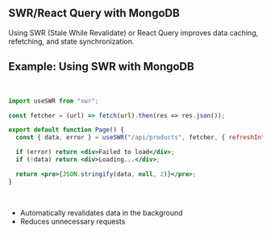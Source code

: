 ## SWR/React Query with MongoDB

Using SWR (Stale While Revalidate) or React Query improves data caching, refetching, and state synchronization.

## Example: Using SWR with MongoDB
&nbsp;

```jsx
import useSWR from "swr";

const fetcher = (url) => fetch(url).then(res => res.json());

export default function Page() {
  const { data, error } = useSWR("/api/products", fetcher, { refreshInterval: 5000 });

  if (error) return <div>Failed to load</div>;
  if (!data) return <div>Loading...</div>;

  return <pre>{JSON.stringify(data, null, 2)}</pre>;
}
```
&nbsp;
* Automatically revalidates data in the background
* Reduces unnecessary requests